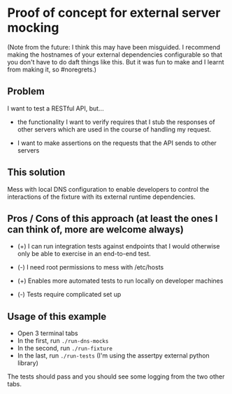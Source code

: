 # Proof of concept for external server mocking

(Note from the future: I think this may have been misguided. I recommend making the hostnames of your external dependencies configurable so that you don't have to do daft things like this. But it was fun to make and I learnt from making it, so #noregrets.)

## Problem

I want to test a RESTful API, but...

- the functionality I want to verify requires that I stub the responses of other servers which are used in the course
of handling my request.

- I want to make assertions on the requests that the API sends to other servers

## This solution

Mess with local DNS configuration to enable developers to control the interactions of the fixture with its external
runtime dependencies.

## Pros / Cons of this approach (at least the ones I can think of, more are welcome always)

+ (+) I can run integration tests against endpoints that I would otherwise only be able to 
exercise
in an end-to-end test.
- (-) I need root permissions to mess with /etc/hosts
+ (+) Enables more automated tests to run locally on developer machines
- (-) Tests require complicated set up

## Usage of this example

- Open 3 terminal tabs
- In the first, run `./run-dns-mocks`
- In the second, run `./run-fixture`
- In the last, run `./run-tests` (I'm using the assertpy external python library)

The tests should pass and you should see some logging from the two other tabs.
